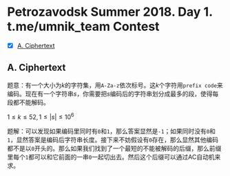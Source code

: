 # Petrozavodsk Summer 2018. Day 1. t.me/umnik_team Contest

+ [x] [A. Ciphertext](https://acm.timus.ru/problem.aspx?space=1&num=2118)

## A. Ciphertext

题意：有一个大小为$k$的字符集，用`A-Za-z`依次标号。这$k$个字符用`prefix code`来编码。现在有一个字符串$s$，你需要把$s$编码后的字符串划分成最多的段，使得每段都不能解码。

$1 \le k \le 52, 1 \le |s| \le 10^6$

题解：可以发现如果编码里同时有`0`和`1`，那么答案显然是`-1`；如果同时没有`0`和`1`，显然答案是编码后字符串长度。接下来不妨假设有`0`存在，那么显然其他编码都不是以`0`开头的。那么如果我们找到了一个最短的不能被解码的后缀，那么前缀里每个`1`都可以和它前面的一串`0`一起切出去。然后这个后缀可以通过AC自动机来求。